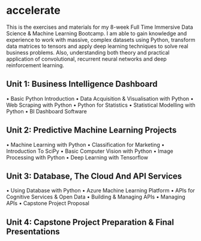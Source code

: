# accelerate

This is the exercises and materials for my 8-week Full Time Immersive Data Science & Machine Learning Bootcamp. I am able to gain knowledge and experience to work with massive, complex datasets using Python, transform data matrices to tensors and apply deep learning techniques to solve real business problems. Also, understanding both theory and practical application of convolutional, recurrent neural networks and deep reinforcement learning.

## Unit 1: Business Intelligence Dashboard
• Basic Python Introduction
• Data Acquisition & Visualisation with Python
• Web Scraping with Python
• Python for Statistics
• Statistical Modelling with Python
• BI Dashboard Software

## Unit 2: Predictive Machine Learning Projects
• Machine Learning with Python
• Classification for Marketing
• Introduction To SciPy
• Basic Computer Vision with Python
• Image Processing with Python
• Deep Learning with Tensorflow

## Unit 3: Database, The Cloud And API Services
• Using Database with Python
• Azure Machine Learning Platform
• APIs for Cognitive Services & Open Data
• Building & Managing APIs
• Managing APIs
• Capstone Project Proposal

## Unit 4: Capstone Project Preparation & Final Presentations
